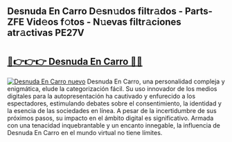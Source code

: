 ## Desnuda En Carro D𝚎sn𝚞dos filtr𝚊dos - Parts-ZFE Vid𝚎os f𝚘tos - N𝚞evas filtr𝚊ciones atr𝚊ctivas PE27V

# <h2><a href="http://mb6kbn9.tromn.icu/?c=Desnuda+En+Carro">🔗👉👉👉 Desnuda En Carro 🔗🔗</a></h2>

[![Desnuda En Carro nuevo](https://i.imgur.com/pEAQMta.gif)](http://mb6kbn9.tromn.icu/?c=Desnuda+En+Carro)
Desnuda En Carro, una personalidad compleja y enigmática, elude la categorización fácil. Su uso innovador de los medios digitales para la autopresentación ha cautivado y enfurecido a los espectadores, estimulando debates sobre el consentimiento, la identidad y la esencia de las sociedades en línea. A pesar de la incertidumbre de sus próximos pasos, su impacto en el ámbito digital es significativo. Armada con una tenacidad inquebrantable y un encanto innegable, la influencia de Desnuda En Carro en el mundo virtual no tiene límites.
